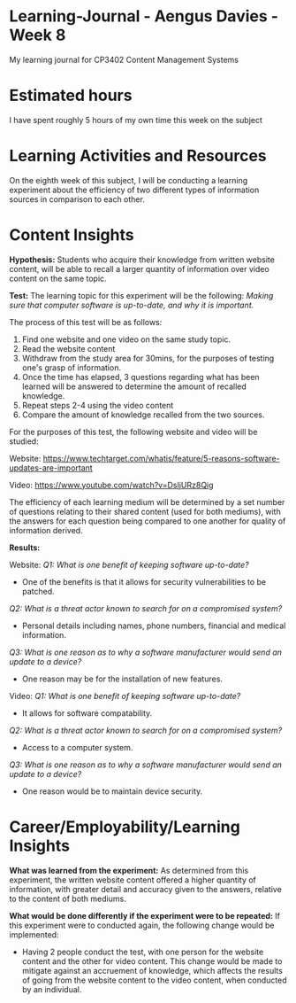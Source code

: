 # Learning-Journal - Aengus Davies - Week 8
My learning journal for CP3402 Content Management Systems

# Estimated hours
I have spent roughly 5 hours of my own time this week on the subject

# Learning Activities and Resources
On the eighth week of this subject, I will be conducting a learning experiment about the efficiency of two different types of information sources in comparison to each other.

# Content Insights
**Hypothesis:** 
Students who acquire their knowledge from written website content, will be able to recall a larger quantity of information over video content on the same topic.

**Test:**
The learning topic for this experiment will be the following: _Making sure that computer software is up-to-date, and why it is important._

The process of this test will be as follows:
1. Find one website and one video on the same study topic.
2. Read the website content
3. Withdraw from the study area for 30mins, for the purposes of testing one's grasp of information.
4. Once the time has elapsed, 3 questions regarding what has been learned will be answered to determine the amount of recalled knowledge.
5. Repeat steps 2-4 using the video content
6. Compare the amount of knowledge recalled from the two sources.

For the purposes of this test, the following website and video will be studied:

Website: https://www.techtarget.com/whatis/feature/5-reasons-software-updates-are-important

Video: https://www.youtube.com/watch?v=DsIjURz8Qig

The efficiency of each learning medium will be determined by a set number of questions relating to their shared content  (used for both mediums), with the answers for each question being compared to one another for quality of information derived.

**Results:**

Website:
_Q1: What is one benefit of keeping software up-to-date?_
- One of the benefits is that it allows for security vulnerabilities to be patched.

_Q2: What is a threat actor known to search for on a compromised system?_
- Personal details including names, phone numbers, financial and medical information.

_Q3: What is one reason as to why a software manufacturer would send an update to a device?_
- One reason may be for the installation of new features.

Video:
_Q1: What is one benefit of keeping software up-to-date?_
- It allows for software compatability.

_Q2: What is a threat actor known to search for on a compromised system?_
- Access to a computer system.

_Q3: What is one reason as to why a software manufacturer would send an update to a device?_
- One reason would be to maintain device security.

# Career/Employability/Learning Insights
**What was learned from the experiment:**
As determined from this experiment, the written website content offered a higher quantity of information, with greater detail and accuracy given to the answers, relative to the content of both mediums.

**What would be done differently if the experiment were to be repeated:**
If this experiment were to conducted again, the following change would be implemented:
- Having 2 people conduct the test, with one person for the website content and the other for video content. This change would be made to mitigate against an accruement of knowledge, which affects the results of going from the website content to the video content, when conducted by an individual.
